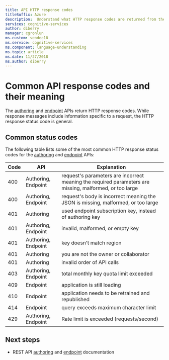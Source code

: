 ```yaml
---
title: API HTTP response codes
titleSuffix: Azure
description:  Understand what HTTP response codes are returned from the LUIS Authoring and Endpoint APIs
services: cognitive-services
author: diberry
manager: cgronlun
ms.custom: seodec18
ms.service: cognitive-services
ms.component: language-understanding
ms.topic: article
ms.date: 11/27/2018
ms.author: diberry
---
```


# Common API response codes and their meaning

The [authoring](https://aka.ms/luis-authoring-apis) and [endpoint](https://aka.ms/luis-endpoint-apis) APIs return HTTP response codes. While response messages include information specific to a request, the HTTP response status code is general. 

## Common status codes
The following table lists some of the most common HTTP response status codes for the [authoring](https://aka.ms/luis-authoring-apis) and [endpoint](https://aka.ms/luis-endpoint-apis) APIs:

|Code|API|Explanation|
|:--|--|--|
|400|Authoring, Endpoint|request's parameters are incorrect meaning the required parameters are missing, malformed, or too large|
|400|Authoring, Endpoint|request's body is incorrect meaning the JSON is missing, malformed, or too large|
|401|Authoring|used endpoint subscription key, instead of authoring key|
|401|Authoring, Endpoint|invalid, malformed, or empty key|
|401|Authoring, Endpoint| key doesn't match region|
|401|Authoring|you are not the owner or collaborator|
|401|Authoring|invalid order of API calls|
|403|Authoring, Endpoint|total monthly key quota limit exceeded|
|409|Endpoint|application is still loading|
|410|Endpoint|application needs to be retrained and republished|
|414|Endpoint|query exceeds maximum character limit|
|429|Authoring, Endpoint|Rate limit is exceeded (requests/second)|

## Next steps

* REST API [authoring](https://westus.dev.cognitive.microsoft.com/docs/services/5890b47c39e2bb17b84a55ff/operations/5890b47c39e2bb052c5b9c2f) and [endpoint](https://westus.dev.cognitive.microsoft.com/docs/services/5819c76f40a6350ce09de1ac/operations/5819c77140a63516d81aee78) documentation
